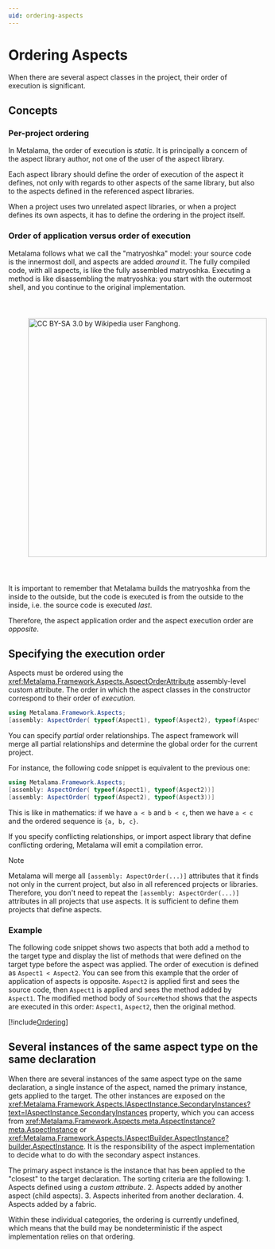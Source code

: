 ```yaml
---
uid: ordering-aspects
---
```


# Ordering Aspects

When there are several aspect classes in the project, their order of execution is significant.

## Concepts

### Per-project ordering

In Metalama, the order of execution is _static_. It is principally a concern of the aspect library author, not one of the user of the aspect library.

Each aspect library should define the order of execution of the aspect it defines, not only with regards to other aspects of the same library, but also to the aspects defined in the referenced aspect libraries.

When a project uses two unrelated aspect libraries, or when a project defines its own aspects, it has to define the ordering in the project itself.

### Order of application versus order of execution

Metalama follows what we call the "matryoshka" model: your source code is the innermost doll, and aspects are added _around_ it. The fully compiled code, with all aspects, is like the fully assembled matryoshka. Executing a method is like disassembling the matryoshka: you start with the outermost shell, and you continue to the original implementation.

<img src="https://upload.wikimedia.org/wikipedia/commons/4/40/Matryoshka_transparent.png" width="480px" style="padding: 40px" title="CC BY-SA 3.0 by Wikipedia user Fanghong.">

It is important to remember that Metalama builds the matryoshka from the inside to the outside, but the code is executed is from the outside to the inside, i.e. the source code is executed _last_.

Therefore, the aspect application order and the aspect execution order are _opposite_.

## Specifying the execution order

Aspects must be ordered using the <xref:Metalama.Framework.Aspects.AspectOrderAttribute> assembly-level custom attribute. The order in which the aspect classes in the constructor correspond to their order of _execution_.

```cs
using Metalama.Framework.Aspects;
[assembly: AspectOrder( typeof(Aspect1), typeof(Aspect2), typeof(Aspect3))]
```

You can specify _partial_ order relationships. The aspect framework will merge all partial relationships and determine the global order for the current project. 

For instance, the following code snippet is equivalent to the previous one:

```cs
using Metalama.Framework.Aspects;
[assembly: AspectOrder( typeof(Aspect1), typeof(Aspect2))]
[assembly: AspectOrder( typeof(Aspect2), typeof(Aspect3))]
```

This is like in mathematics: if we have `a < b` and `b < c`, then we have `a < c` and the ordered sequence is `{a, b, c}`. 

If you specify conflicting relationships, or import aspect library that define conflicting ordering, Metalama will emit a compilation error.

> [!NOTE]
> Metalama will merge all `[assembly: AspectOrder(...)]` attributes that it finds not only in the current project, but also in all referenced projects or libraries. Therefore, you don't need to repeat the `[assembly: AspectOrder(...)]` attributes in all projects that use aspects. It is sufficient to define them projects that define aspects.

[comment]: # (TODO: mention what happens when the ordering is not fully specified?)

### Example

The following code snippet shows two aspects that both add a method to the target type and display the list of methods that were defined on the target type before the aspect was applied. The order of execution is defined as `Aspect1 < Aspect2`. You can see from this example that the order of application of aspects is opposite. `Aspect2` is applied first and sees the source code, then `Aspect1` is applied and sees the method added by `Aspect1`. The modified method body of `SourceMethod` shows that the aspects are executed in this order: `Aspect1`, `Aspect2`, then the original method.

[!include[Ordering](../../code/Metalama.Documentation.SampleCode.AspectFramework/Ordering.cs)]


## Several instances of the same aspect type on the same declaration

When there are several instances of the same aspect type on the same declaration, a single instance of the aspect, named the primary instance, gets applied to the target. The other instances are exposed on the <xref:Metalama.Framework.Aspects.IAspectInstance.SecondaryInstances?text=IAspectInstance.SecondaryInstances> property, which you can access from <xref:Metalama.Framework.Aspects.meta.AspectInstance?meta.AspectInstance> or <xref:Metalama.Framework.Aspects.IAspectBuilder.AspectInstance?builder.AspectInstance>. It is the responsibility of the aspect implementation to decide what to do with the secondary aspect instances.

The primary aspect instance is the instance that has been applied to the "closest" to the target declaration. The sorting criteria are the following:
    1. Aspects defined using a *custom attribute*.
    2. Aspects added by another aspect (child aspects).
    3. Aspects inherited from another declaration.
    4. Aspects added by a fabric.

Within these individual categories, the ordering is currently undefined, which means that the build may be nondeterministic if the aspect implementation relies on that ordering.

[comment]: # (TODO: Example of handling secondary instances)
